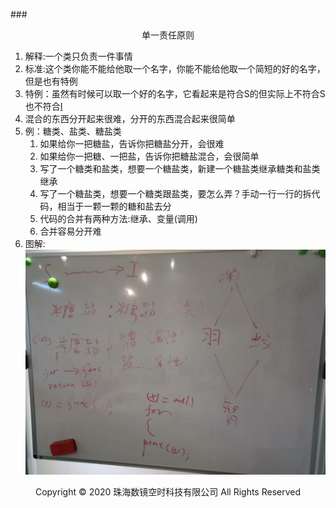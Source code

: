 ###<center>单一责任原则</center>
1. 解释:一个类只负责一件事情
2. 标准:这个类你能不能给他取一个名字，你能不能给他取一个简短的好的名字，但是也有特例
3. 特例：虽然有时候可以取一个好的名字，它看起来是符合S的但实际上不符合S也不符合[I](../I/I篇.md)
4. 混合的东西分开起来很难，分开的东西混合起来很简单
5. 例：糖类、盐类、糖盐类
    1. 如果给你一把糖盐，告诉你把糖盐分开，会很难
    2. 如果给你一把糖、一把盐，告诉你把糖盐混合，会很简单
    3. 写了一个糖类和盐类，想要一个糖盐类，新建一个糖盐类继承糖类和盐类继承
    4. 写了一个糖盐类，想要一个糖类跟盐类，要怎么弄？手动一行一行的拆代码，相当于一颗一颗的糖和盐去分
    5. 代码的合并有两种方法:继承、变量(调用)
    6. 合并容易分开难
6. 图解:
![img](../img/soli.jpg )
<center> Copyright © 2020 珠海数镜空时科技有限公司 All Rights Reserved</center>